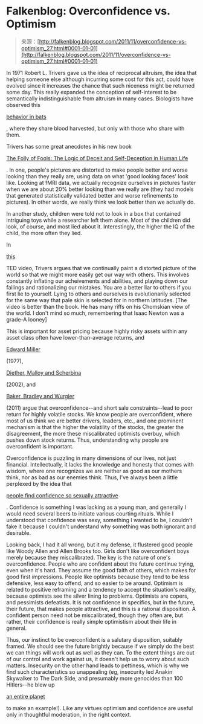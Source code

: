 <!--yml
category: 未分类
date: 2024-05-12 20:38:55
-->

# Falkenblog: Overconfidence vs. Optimism

> 来源：[http://falkenblog.blogspot.com/2011/11/overconfidence-vs-optimism_27.html#0001-01-01](http://falkenblog.blogspot.com/2011/11/overconfidence-vs-optimism_27.html#0001-01-01)

In 1971 Robert L. Trivers gave us the idea of reciprocal altruism, the idea that helping someone else although incurring some cost for this act, could have evolved since it increases the chance that such niceness might be returned some day. This really expanded the conception of self-interest to be semantically indistinguishable from altruism in many cases. Biologists have observed this

[behavior in bats](http://www.nature.com/nature/journal/v308/n5955/abs/308181a0.html)

, where they share blood harvested, but only with those who share with them.

Trivers has some great anecdotes in his new book

[The Folly of Fools: The Logic of Deceit and Self-Deception in Human Life](http://www.amazon.com/Folly-Fools-Logic-Deceit-Self-Deception/dp/0465027555/ref=sr_1_1?s=books&ie=UTF8&qid=1322359768&sr=1-1)

. In one, people's pictures are distorted to make people better and worse looking than they really are, using data on what 'good looking faces' look like. Looking at fMRI data, we actually recognize ourselves in pictures faster when we are about 20% better looking than we really are (they had models that generated statistically validated better and worse refinements to pictures). In other words, we really think we look better than we actually do.

In another study, children were told not to look in a box that contained intriguing toys while a researcher left them alone. Most of the children did look, of course, and most lied about it. Interestingly, the higher the IQ of the child, the more often they lied.

In

[this](http://www.youtube.com/watch?v=dAljJfR3HZ0)

TED video, Trivers argues that we continually paint a distorted picture of the world so that we might more easily get our way with others. This involves constantly inflating our acheivements and abilities, and playing down our failings and rationalizing our mistakes. You are a better liar to others if you first lie to yourself. Lying to others and ourselves is evolutionarily selected for the same way that pale skin is selected for in northern latitudes. [The video is better than the book. He has many riffs on his Chomskian view of the world. I don't mind so much, remembering that Isaac Newton was a grade-A looney]

This is important for asset pricing because highly risky assets within any asset class often have lower-than-average returns, and

[Edward Miller](http://www.jstor.org/pss/2326520)

(1977),

[Diether, Malloy and Scherbina](http://papers.ssrn.com/sol3/papers.cfm?abstract_id=472362)

(2002), and

[Baker, Bradley and Wurgler](http://www.acadian-asset.com/documents/FAJArticleJanFeb2011.pdf)

(2011) argue that overconfidence--and short sale constraints--lead to poor return for highly volatile stocks. We know people are overconfident, where most of us think we are better drivers, leaders, etc., and one prominent mechanism is that the higher the volatility of the stocks, the greater the disagreement, the more these miscalibrated optimists overbuy, which pushes down stock returns. Thus, understanding why people are overconfident is important.

Overconfidence is puzzling in many dimensions of our lives, not just financial. Intellectually, it lacks the knowledge and honesty that comes with wisdom, where one recognizes we are neither as good as our mothers think, nor as bad as our enemies think. Thus, I've always been a little perplexed by the idea that

[people find confidence so sexually attractive](http://www.psychologytoday.com/blog/insight-is-2020/201105/the-secret-behind-who-is-sexy)

. Confidence is something I was lacking as a young man, and generally I would need several beers to initiate various courting rituals. While I understood that confidence was sexy, something I wanted to be, I couldn't fake it because I couldn't understand why something was both ignorant and desirable.

Looking back, I had it all wrong, but it my defense, it flustered good people like Woody Allen and Allen Brooks too. Girls don't like overconfident boys merely because they miscalibrated. The key is the nature of one's overconfidence. People who are confident about the future continue trying, even when it's hard. They assume the good faith of others, which makes for good first impressions. People like optimists because they tend to be less defensive, less easy to offend, and so easier to be around. Optimism is related to positive reframing and a tendency to accept the situation's reality, because optimists see the silver lining to problems. Optimists are copers, and pessimists defeatists. It is not confidence in specifics, but in the future, their future, that makes people attractive, and this is a rational disposition. A confident person need not be miscalibrated, though they often are, but rather, their confidence is really simple optimistism about their life in general.

Thus, our instinct to be overconfident is a salutary disposition, suitably framed. We should see the future brightly because if we simply do the best we can things will work out as well as they can. To the extent things are out of our control and work against us, it doesn't help us to worry about such matters. Insecurity on the other hand leads to pettiness, which is why we find such characteristics so unappealing (eg, insecurity led Anakin Skywalker to The Dark Side, and presumably more genocides than 100 Hitlers--he blew up

[an entire planet](http://www.stardestroyer.net/Empire/Tech/Beam/Alderaan.html)

to make an example!). Like any virtues optimism and confidence are useful only in thoughtful moderation, in the right context.